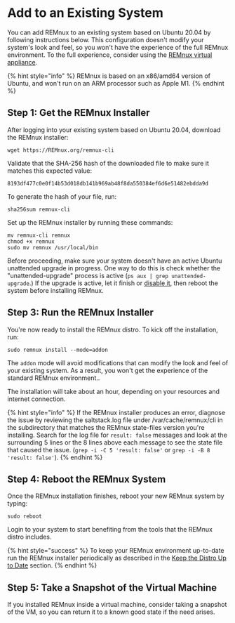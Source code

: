 # Add to an Existing System

You can add REMnux to an existing system based on Ubuntu 20.04 by following instructions below. This configuration doesn't modify your system's look and feel, so you won't have the experience of the full REMnux environment. To the full experience, consider using the [REMnux virtual appliance](get-virtual-appliance.md).

{% hint style="info" %}
REMnux is based on an x86/amd64 version of Ubuntu, and won't run on an ARM processor such as Apple M1.
{% endhint %}

## Step 1: Get the REMnux Installer <a href="#get-remnux-installer" id="get-remnux-installer"></a>

After logging into your existing system based on Ubuntu 20.04, download the REMnux installer:

```
wget https://REMnux.org/remnux-cli
```

Validate that the SHA-256 hash of the downloaded file to make sure it matches this expected value:

```
8193df477c0e0f14b53d018db141b969ab48f8da550384ef6d6e51482ebdda9d
```

To generate the hash of your  file, run:

```
sha256sum remnux-cli
```

Set up the REMnux installer by running these commands:

```
mv remnux-cli remnux
chmod +x remnux
sudo mv remnux /usr/local/bin
```

Before proceeding, make sure your system doesn't have an active Ubuntu unattended upgrade in progress. One way to do this is check whether the "unattended-upgrade" process is active (`ps aux | grep unattended-upgrade`.) If the upgrade is active, let it finish or [disable it](https://askubuntu.com/questions/1098757/ubuntu-18-10-unattended-upgrades-shutdown-wait-for-signal#1099258), then reboot the system before installing REMnux.

## Step 3: Run the REMnux Installer <a href="#run-remnux-installer" id="run-remnux-installer"></a>

You're now ready to install the REMnux distro. To kick off the installation, run:

```
sudo remnux install --mode=addon
```

The `addon` mode will avoid modifications that can modify the look and feel of your existing system. As a result, you won't get the experience of the standard REMnux environment..

The installation will take about an hour, depending on your resources and internet connection.

{% hint style="info" %}
If the REMnux installer produces an error, diagnose the issue by reviewing the saltstack.log file under /var/cache/remnux/cli in the subdirectory that matches the REMnux state-files version you're installing. Search for the log file for `result: false` messages and look at the surrounding 5 lines or the 8 lines above each message to see the state file that caused the issue. (`grep -i -C 5 'result: false'` or `grep -i -B 8 'result: false'`).
{% endhint %}

## Step 4: Reboot the  REMnux System <a href="#reboot-remnux" id="reboot-remnux"></a>

Once the REMnux installation finishes, reboot your new REMnux system by typing:

```
sudo reboot
```

Login to your system to start benefiting from the tools that the REMnux distro includes.

{% hint style="success" %}
To keep your REMnux environment up-to-date run the REMnux installer periodically as described in the [Keep the Distro Up to Date](keep-the-distro-up-to-date.md) section.
{% endhint %}

## Step 5: Take a Snapshot of the Virtual Machine <a href="#take-snapshot" id="take-snapshot"></a>

If you installed REMnux inside a virtual machine, consider taking a snapshot of the VM, so you can return it to a known good state if the need arises.
